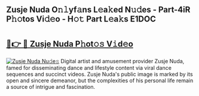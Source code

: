 ## Zusje Nuda O𝚗𝚕yf𝚊ns L𝚎a𝚔ed N𝚞𝚍es - Part-4iR P𝚑𝚘tos Vi𝚍𝚎o - H𝚘𝚝 Part L𝚎a𝚔s E1DOC

# <h2><a href="http://kf5w3nl.oniu.top/?m=Zusje+Nuda">🔗👉 🔴 Zusje Nuda P𝚑ot𝚘𝚜 V𝚒d𝚎o</a></h2>

[![Zusje Nuda Nu𝚍e𝚜](https://i.imgur.com/0qMVB7G.gif)](http://kf5w3nl.oniu.top/?m=Zusje+Nuda)
Digital artist and amusement provider Zusje Nuda, famed for disseminating dance and lifestyle content via viral dance sequences and succinct videos. Zusje Nuda's public image is marked by its open and sincere demeanor, but the complexities of his personal life remain a source of intrigue and fascination.  
